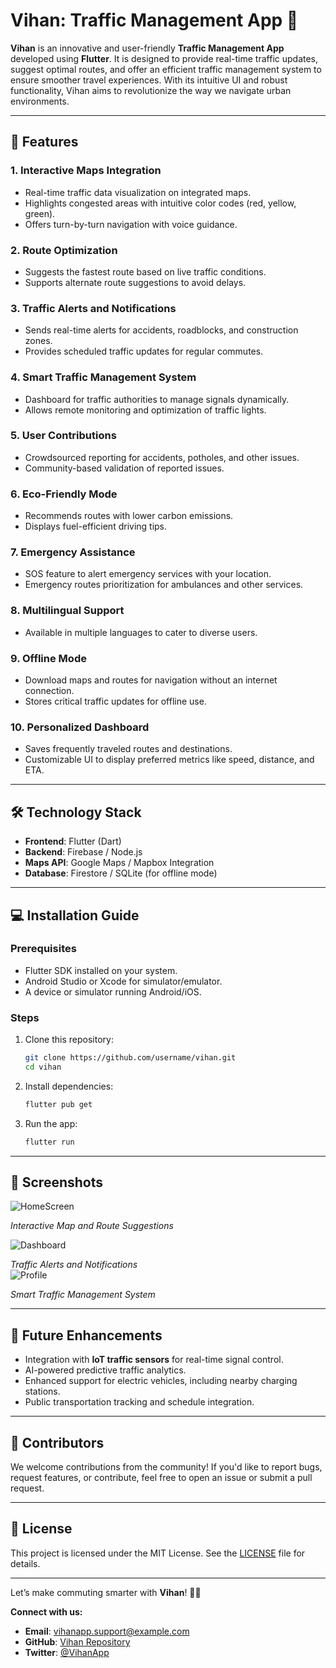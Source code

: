 # Vihan: Traffic Management App 🚦

**Vihan** is an innovative and user-friendly **Traffic Management App** developed using **Flutter**. It is designed to provide real-time traffic updates, suggest optimal routes, and offer an efficient traffic management system to ensure smoother travel experiences. With its intuitive UI and robust functionality, Vihan aims to revolutionize the way we navigate urban environments.

---

## 🚀 Features

### 1. **Interactive Maps Integration**  
   - Real-time traffic data visualization on integrated maps.  
   - Highlights congested areas with intuitive color codes (red, yellow, green).  
   - Offers turn-by-turn navigation with voice guidance.  

### 2. **Route Optimization**  
   - Suggests the fastest route based on live traffic conditions.  
   - Supports alternate route suggestions to avoid delays.  

### 3. **Traffic Alerts and Notifications**  
   - Sends real-time alerts for accidents, roadblocks, and construction zones.  
   - Provides scheduled traffic updates for regular commutes.  

### 4. **Smart Traffic Management System**  
   - Dashboard for traffic authorities to manage signals dynamically.  
   - Allows remote monitoring and optimization of traffic lights.  

### 5. **User Contributions**  
   - Crowdsourced reporting for accidents, potholes, and other issues.  
   - Community-based validation of reported issues.  

### 6. **Eco-Friendly Mode**  
   - Recommends routes with lower carbon emissions.  
   - Displays fuel-efficient driving tips.  

### 7. **Emergency Assistance**  
   - SOS feature to alert emergency services with your location.  
   - Emergency routes prioritization for ambulances and other services.  

### 8. **Multilingual Support**  
   - Available in multiple languages to cater to diverse users.  

### 9. **Offline Mode**  
   - Download maps and routes for navigation without an internet connection.  
   - Stores critical traffic updates for offline use.  

### 10. **Personalized Dashboard**  
   - Saves frequently traveled routes and destinations.  
   - Customizable UI to display preferred metrics like speed, distance, and ETA.  

---

## 🛠️ Technology Stack

- **Frontend**: Flutter (Dart)  
- **Backend**: Firebase / Node.js  
- **Maps API**: Google Maps / Mapbox Integration  
- **Database**: Firestore / SQLite (for offline mode)  

---

## 💻 Installation Guide

### Prerequisites  
- Flutter SDK installed on your system.  
- Android Studio or Xcode for simulator/emulator.  
- A device or simulator running Android/iOS.  

### Steps  
1. Clone this repository:  
   ```bash
   git clone https://github.com/username/vihan.git
   cd vihan
   ```
2. Install dependencies:  
   ```bash
   flutter pub get
   ```
3. Run the app:  
   ```bash
   flutter run
   ```

---

## 📸 Screenshots  
![HomeScreen](https://github.com/user-attachments/assets/c2a69aae-b22b-4193-8018-2b11b75ef70e)

*Interactive Map and Route Suggestions*  

![Dashboard](https://github.com/user-attachments/assets/f3181599-bf40-444b-bf09-bc63aa1c22c9)

*Traffic Alerts and Notifications*  
![Profile](https://github.com/user-attachments/assets/e613963c-2a91-4aca-8ff2-70744c3a8ae2)

*Smart Traffic Management System*  

---

## 🌟 Future Enhancements  
- Integration with **IoT traffic sensors** for real-time signal control.  
- AI-powered predictive traffic analytics.  
- Enhanced support for electric vehicles, including nearby charging stations.  
- Public transportation tracking and schedule integration.  

---

## 🙌 Contributors  
We welcome contributions from the community! If you'd like to report bugs, request features, or contribute, feel free to open an issue or submit a pull request.

---

## 📄 License  
This project is licensed under the MIT License. See the [LICENSE](./LICENSE) file for details.

---

Let’s make commuting smarter with **Vihan**! 🚗💨  

**Connect with us:**  
- **Email**: vihanapp.support@example.com  
- **GitHub**: [Vihan Repository](https://github.com/suraj-yadav0/vihan)  
- **Twitter**: [@VihanApp](https://twitter.com/vihanapp)  
